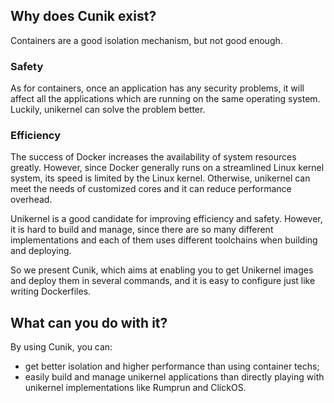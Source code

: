 ## Why does Cunik exist?

Containers are a good isolation mechanism, but not good enough. 

### Safety

As for containers, once an application has any security problems, it will affect all the applications which are running on the same operating system. Luckily, unikernel can solve the problem better.

### Efficiency

The success of Docker increases the availability of system resources greatly. However, since Docker generally runs on a streamlined Linux kernel system, its speed is limited by the Linux kernel. Otherwise, unikernel can meet the needs of customized cores and it can reduce performance overhead.

Unikernel is a good candidate for improving efficiency and safety. However, it is hard to build and manage, since there are so many different implementations and each of them uses different toolchains when building and deploying.

So we present Cunik, which aims at enabling you to get Unikernel images and deploy them in several commands, and it is easy to configure just like writing Dockerfiles.

## What can you do with it?

By using Cunik, you can:

- get better isolation and higher performance than using container techs;
- easily build and manage unikernel applications than directly playing with unikernel implementations like Rumprun and ClickOS.

